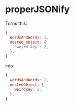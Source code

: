 # properJSONify

Turns this:

```javascript
{
  WordsAndWords: 1,
  nested_object: {
    'weird.key': 2,
  },
}
```

into

```javascript
{
  wordsAndWords: 1,
  nestedObject: {
    weirdKey: 2,
  },
}
```
